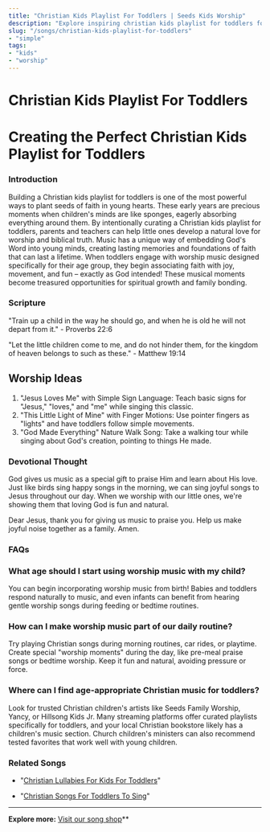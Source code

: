 ```yaml
---
title: "Christian Kids Playlist For Toddlers | Seeds Kids Worship"
description: "Explore inspiring christian kids playlist for toddlers for children's worship and faith development. Biblical music resources for families and ministry."
slug: "/songs/christian-kids-playlist-for-toddlers"
- "simple"
tags:
- "kids"
- "worship"
---
```


# Christian Kids Playlist For Toddlers

# Creating the Perfect Christian Kids Playlist for Toddlers

### Introduction
Building a Christian kids playlist for toddlers is one of the most powerful ways to plant seeds of faith in young hearts. These early years are precious moments when children's minds are like sponges, eagerly absorbing everything around them. By intentionally curating a Christian kids playlist for toddlers, parents and teachers can help little ones develop a natural love for worship and biblical truth. Music has a unique way of embedding God's Word into young minds, creating lasting memories and foundations of faith that can last a lifetime. When toddlers engage with worship music designed specifically for their age group, they begin associating faith with joy, movement, and fun – exactly as God intended! These musical moments become treasured opportunities for spiritual growth and family bonding.

### Scripture
"Train up a child in the way he should go, and when he is old he will not depart from it." - Proverbs 22:6

"Let the little children come to me, and do not hinder them, for the kingdom of heaven belongs to such as these." - Matthew 19:14

## Worship Ideas
1. "Jesus Loves Me" with Simple Sign Language: Teach basic signs for "Jesus," "loves," and "me" while singing this classic.
2. "This Little Light of Mine" with Finger Motions: Use pointer fingers as "lights" and have toddlers follow simple movements.
3. "God Made Everything" Nature Walk Song: Take a walking tour while singing about God's creation, pointing to things He made.

### Devotional Thought
God gives us music as a special gift to praise Him and learn about His love. Just like birds sing happy songs in the morning, we can sing joyful songs to Jesus throughout our day. When we worship with our little ones, we're showing them that loving God is fun and natural.

Dear Jesus, thank you for giving us music to praise you. Help us make joyful noise together as a family. Amen.

### FAQs

### What age should I start using worship music with my child?
You can begin incorporating worship music from birth! Babies and toddlers respond naturally to music, and even infants can benefit from hearing gentle worship songs during feeding or bedtime routines.

### How can I make worship music part of our daily routine?
Try playing Christian songs during morning routines, car rides, or playtime. Create special "worship moments" during the day, like pre-meal praise songs or bedtime worship. Keep it fun and natural, avoiding pressure or force.

### Where can I find age-appropriate Christian music for toddlers?
Look for trusted Christian children's artists like Seeds Family Worship, Yancy, or Hillsong Kids Jr. Many streaming platforms offer curated playlists specifically for toddlers, and your local Christian bookstore likely has a children's music section. Church children's ministers can also recommend tested favorites that work well with young children.

### Related Songs

- "[Christian Lullabies For Kids For Toddlers](/songs/christian-lullabies-for-kids-for-toddlers/)"

- "[Christian Songs For Toddlers To Sing](/songs/christian-songs-for-toddlers-to-sing/)"

---

**Explore more:** [Visit our song shop](https://seedskidsworship.com/shop)**

<!-- Schema Markup -->
<script type="application/ld+json">
{
  "@context": "https://schema.org",
  "@type": "MusicRecording",
  "name": "Christian Kids Playlist For Toddlers",
  "byArtist": {
    "@type": "MusicGroup",
    "name": "Seeds Kids Worship"
  },
  "isFamilyFriendly": true,
  "url": "https://seedskidsworship.com/songs/christian-kids-playlist-for-toddlers/"
}
</script>